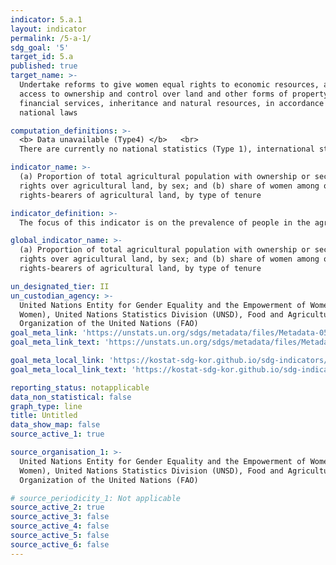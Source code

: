 ```yaml
---
indicator: 5.a.1
layout: indicator
permalink: /5-a-1/
sdg_goal: '5'
target_id: 5.a
published: true
target_name: >-
  Undertake reforms to give women equal rights to economic resources, as well as
  access to ownership and control over land and other forms of property,
  financial services, inheritance and natural resources, in accordance with
  national laws

computation_definitions: >-
  <b> Data unavailable (Type4) </b>   <br>
  There are currently no national statistics (Type 1), international statistics (Type 2), or alternative national statistics (Type 3) available. The Data of Type 1, type 2, or type 3 can be also included in case of temporary unavailability.

indicator_name: >-
  (a) Proportion of total agricultural population with ownership or secure
  rights over agricultural land, by sex; and (b) share of women among owners or
  rights-bearers of agricultural land, by type of tenure

indicator_definition: >-
  The focus of this indicator is on the prevalence of people in the agricultural population with ownership or tenure rights over agricultural land, disaggregated by sex and measures the gender parity, the extent to which women are disadvantaged in ownership / tenure rights over agricultural land.   

global_indicator_name: >-
  (a) Proportion of total agricultural population with ownership or secure
  rights over agricultural land, by sex; and (b) share of women among owners or
  rights-bearers of agricultural land, by type of tenure

un_designated_tier: II
un_custodian_agency: >-
  United Nations Entity for Gender Equality and the Empowerment of Women (UN
  Women), United Nations Statistics Division (UNSD), Food and Agriculture
  Organization of the United Nations (FAO)
goal_meta_link: 'https://unstats.un.org/sdgs/metadata/files/Metadata-05-0a-01.pdf'
goal_meta_link_text: 'https://unstats.un.org/sdgs/metadata/files/Metadata-05-0a-01.pdf'

goal_meta_local_link: 'https://kostat-sdg-kor.github.io/sdg-indicators/public/data/Metadata-05-0a-01_ENG.pdf'
goal_meta_local_link_text: 'https://kostat-sdg-kor.github.io/sdg-indicators/public/data/Metadata-05-0a-01_ENG.pdf'

reporting_status: notapplicable
data_non_statistical: false
graph_type: line
title: Untitled
data_show_map: false
source_active_1: true

source_organisation_1: >-
  United Nations Entity for Gender Equality and the Empowerment of Women (UN
  Women), United Nations Statistics Division (UNSD), Food and Agriculture
  Organization of the United Nations (FAO)

# source_periodicity_1: Not applicable
source_active_2: true
source_active_3: false
source_active_4: false
source_active_5: false
source_active_6: false
---
```

